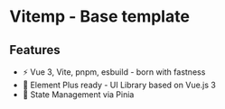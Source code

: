 # Vitemp - Base template

## Features

- ⚡️ Vue 3, Vite, pnpm, esbuild - born with fastness
- 🎉 Element Plus ready - UI Library based on Vue.js 3
- 🍍 State Management via Pinia
